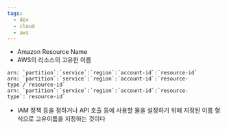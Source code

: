 ```yaml
---
tags:
  - dev
  - cloud
  - aws
---
```

- Amazon Resource Name
- AWS의 리소스의 고유한 이름
```
arn: `partition`:`service`:`region`:`account-id`:`resource-id` 
arn: `partition`:`service`:`region`:`account-id`:`resource-type`/`resource-id` 
arn: `partition`:`service`:`region`:`account-id`:`resource-type`:`resource-id`
```
- IAM 정책 등을 정하거나 API 호출 등에 사용할 물을 설정하기 위해 지정된 이름 형식으로 고유이름을 지정하는 것이다